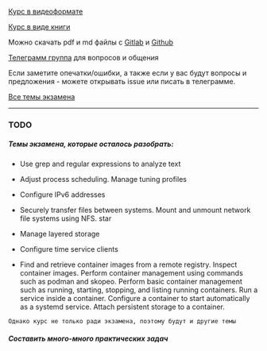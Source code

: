 [Курс в видеоформате](https://youtube.com/playlist?list=PLisqB92_b4TlQH3jVGf6lrFMVqalCTjAQ)

[Курс в виде книги](glr.doatta.cloud)

Можно скачать pdf и md файлы с [Gitlab](https://gitlab.com/doatta/gnu-linux-rhcsa) и [Github](https://github.com/doatta/gnu-linux-rhcsa)

[Телеграмм группа](https://t.me/gnuslashlinux) для вопросов и общения

Если заметите опечатки/ошибки, а также если у вас будут вопросы и предложения - можете открывать issue или писать в телеграмме.

[Все темы экзамена](https://www.redhat.com/en/services/training/ex200-red-hat-certified-system-administrator-rhcsa-exam?section=Objectives)

---

### TODO

##### Темы экзамена, которые осталось разобрать:

- Use grep and regular expressions to analyze text

- Adjust process scheduling. Manage tuning profiles

- Configure IPv6 addresses

- Securely transfer files between systems. Mount and unmount network file systems using NFS. star

- Manage layered storage

- Configure time service clients

- Find and retrieve container images from a remote registry. Inspect container images. Perform container management using commands such as podman and skopeo. Perform basic container management such as running, starting, stopping, and listing running containers. Run a service inside a container. Configure a container to start automatically as a systemd service. Attach persistent storage to a container.

```Однако курс не только ради экзамена, поэтому будут и другие темы```

##### Составить много-много практических задач
